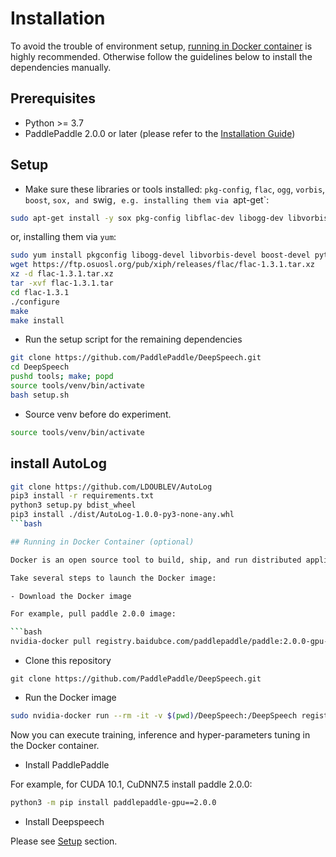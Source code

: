 # Installation

To avoid the trouble of environment setup, [running in Docker container](#running-in-docker-container) is highly recommended. Otherwise follow the guidelines below to install the dependencies manually.

## Prerequisites
- Python >= 3.7
- PaddlePaddle 2.0.0 or later (please refer to the [Installation Guide](https://www.paddlepaddle.org.cn/documentation/docs/en/beginners_guide/index_en.html))

## Setup

- Make sure these libraries or tools installed: `pkg-config`, `flac`, `ogg`, `vorbis`, `boost`, `sox, and `swig`, e.g. installing them via `apt-get`:

```bash
sudo apt-get install -y sox pkg-config libflac-dev libogg-dev libvorbis-dev libboost-dev swig python3-dev
```

or, installing them via `yum`:

```bash
sudo yum install pkgconfig libogg-devel libvorbis-devel boost-devel python3-devel
wget https://ftp.osuosl.org/pub/xiph/releases/flac/flac-1.3.1.tar.xz
xz -d flac-1.3.1.tar.xz
tar -xvf flac-1.3.1.tar
cd flac-1.3.1
./configure
make
make install
```

- Run the setup script for the remaining dependencies

```bash
git clone https://github.com/PaddlePaddle/DeepSpeech.git
cd DeepSpeech
pushd tools; make; popd
source tools/venv/bin/activate
bash setup.sh
```

- Source venv before do experiment.

```bash
source tools/venv/bin/activate
```
## install AutoLog
```bash
git clone https://github.com/LDOUBLEV/AutoLog
pip3 install -r requirements.txt
python3 setup.py bdist_wheel
pip3 install ./dist/AutoLog-1.0.0-py3-none-any.whl
```bash

## Running in Docker Container (optional)

Docker is an open source tool to build, ship, and run distributed applications in an isolated environment. A Docker image for this project has been provided in [hub.docker.com](https://hub.docker.com) with all the dependencies installed. This Docker image requires the support of NVIDIA GPU, so please make sure its availiability and the [nvidia-docker](https://github.com/NVIDIA/nvidia-docker) has been installed.

Take several steps to launch the Docker image:

- Download the Docker image

For example, pull paddle 2.0.0 image:

```bash
nvidia-docker pull registry.baidubce.com/paddlepaddle/paddle:2.0.0-gpu-cuda10.1-cudnn7
```

- Clone this repository

```
git clone https://github.com/PaddlePaddle/DeepSpeech.git
```

- Run the Docker image

```bash
sudo nvidia-docker run --rm -it -v $(pwd)/DeepSpeech:/DeepSpeech registry.baidubce.com/paddlepaddle/paddle:2.0.0-gpu-cuda10.1-cudnn7 /bin/bash
```

Now you can execute training, inference and hyper-parameters tuning in the Docker container.


- Install PaddlePaddle

For example, for CUDA 10.1, CuDNN7.5 install paddle 2.0.0:

```bash
python3 -m pip install paddlepaddle-gpu==2.0.0
```

- Install Deepspeech

Please see [Setup](#setup)  section.
